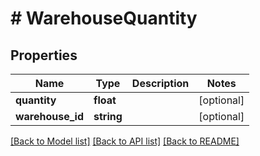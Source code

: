 # # WarehouseQuantity

## Properties

Name | Type | Description | Notes
------------ | ------------- | ------------- | -------------
**quantity** | **float** |  | [optional]
**warehouse_id** | **string** |  | [optional]

[[Back to Model list]](../../README.md#models) [[Back to API list]](../../README.md#endpoints) [[Back to README]](../../README.md)
